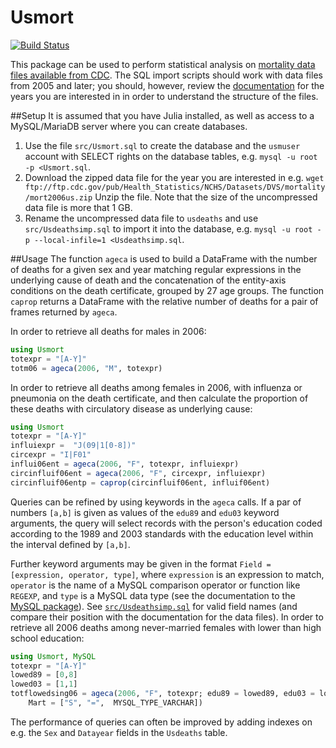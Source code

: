 # Usmort

[![Build Status](https://travis-ci.org/klpn/Usmort.jl.svg?branch=master)](https://travis-ci.org/klpn/Usmort.jl)

This package can be used to perform statistical analysis on [mortality data
files available from
CDC](http://www.cdc.gov/nchs/data_access/vitalstatsonline.htm). The SQL import
scripts should work with data files from 2005 and later; you should, however,
review the
[documentation](http://www.cdc.gov/nchs/nvss/mortality_public_use_data.htm) 
for the years you are interested in in order to understand the structure of the
files.

##Setup
It is assumed that you have Julia installed, as well as access to a
MySQL/MariaDB server where you can create databases.

1. Use the file `src/Usmort.sql` to create the database and the `usmuser` account
   with SELECT rights on the database tables, e.g.  `mysql -u root -p
   <Usmort.sql`.
2. Download the zipped data file for the year you are interested in e.g.  `wget
   ftp://ftp.cdc.gov/pub/Health_Statistics/NCHS/Datasets/DVS/mortality/mort2006us.zip`
   Unzip the file.
   Note that the size of the uncompressed data file is more that 1 GB.
3. Rename the uncompressed data file to `usdeaths` and use
   `src/Usdeathsimp.sql` to import it into the database, e.g.  `mysql -u root -p
   --local-infile=1 <Usdeathsimp.sql`.

##Usage
The function `ageca` is used to build a DataFrame with the number of deaths for
a given sex and year matching regular expressions in the underlying cause of
death and the concatenation of the entity-axis conditions on the death certificate,
grouped by 27 age groups. The function `caprop` returns a DataFrame with the
relative number of deaths for a pair of frames returned by `ageca`.

In order to retrieve all deaths for males in 2006:
```julia
using Usmort
totexpr = "[A-Y]"
totm06 = ageca(2006, "M", totexpr)
```

In order to retrieve all deaths among females in 2006, with influenza or
pneumonia on the death certificate, and then calculate the proportion of these
deaths with circulatory disease as underlying cause:
```julia
using Usmort
totexpr = "[A-Y]"
influiexpr =  "J(09|1[0-8])"
circexpr = "I|F01"
influi06ent = ageca(2006, "F", totexpr, influiexpr)
circinfluif06ent = ageca(2006, "F", circexpr, influiexpr)
circinfluif06entp = caprop(circinfluif06ent, influif06ent)
```

Queries can be refined by using keywords in the `ageca` calls. If a par of
numbers `[a,b]` is given as values of the `edu89` and `edu03` keyword arguments,
the query will select records with the person's education coded according to
the 1989 and 2003 standards with the education level within the interval
defined by `[a,b]`.

Further keyword arguments may be given in the format `Field = [expression,
operator, type]`, where `expression` is an expression to match, `operator` is
the name of a MySQL comparison operator or function like `REGEXP`, and `type`
is a MySQL data type (see the documentation to the [MySQL
package](https://github.com/JuliaDB/MySQL.jl)). See
[`src/Usdeathsimp.sql`](https://github.com/klpn/Usmort.jl/blob/master/src/Usdeathsimp.sql)
for valid field names (and compare their position with the documentation for
the data files). In order to retrieve all 2006 deaths among never-married
females with lower than high school education:
```julia
using Usmort, MySQL
totexpr = "[A-Y]"
lowed89 = [0,8]
lowed03 = [1,1]
totflowedsing06 = ageca(2006, "F", totexpr; edu89 = lowed89, edu03 = lowed03,
	Mart = ["S", "=",  MYSQL_TYPE_VARCHAR])
```

The performance of queries can often be improved by adding indexes on e.g. the
`Sex` and `Datayear` fields in the `Usdeaths` table.

